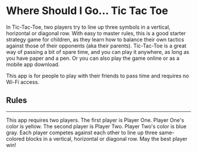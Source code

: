 # Where Should I Go... Tic Tac Toe

In Tic-Tac-Toe, two players try to line up three symbols in a vertical, horizontal or diagonal row. 
With easy to master rules, this is a good starter strategy game for children, as they learn how to balance their own tactics against those of their opponents (aka their parents). 
Tic-Tac-Toe is a great way of passing a bit of spare time, and you can play it anywhere, as long as you have paper and a pen. 
Or you can also play the game online or as a mobile app download.

This app is for people to play with their friends to pass time and requires no Wi-Fi access.

## Rules
------
This app requires two players. The first player is Player One. Player One's color is yellow. 
The second player is Player Two. Player Two's color is blue gray.
Each player competes against each other to line up three same-colored blocks in a vertical, horizontal or diagonal row.
May the best player win!
